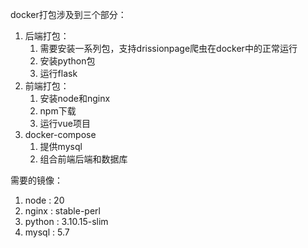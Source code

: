 docker打包涉及到三个部分：

1. 后端打包：
   1. 需要安装一系列包，支持drissionpage爬虫在docker中的正常运行
   2. 安装python包
   3. 运行flask
2. 前端打包：
   1. 安装node和nginx
   2. npm下载
   3. 运行vue项目
3. docker-compose
   1. 提供mysql
   2. 组合前端后端和数据库

需要的镜像：

1. node : 20
2. nginx : stable-perl
3. python : 3.10.15-slim
4. mysql : 5.7
